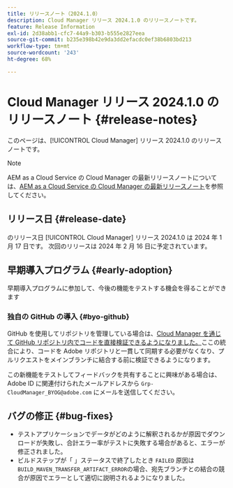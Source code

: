 ```yaml
---
title: リリースノート（2024.1.0）
description: Cloud Manager リリース 2024.1.0 のリリースノートです。
feature: Release Information
exl-id: 2d38abb1-cfc7-44a9-b303-b555e2827eea
source-git-commit: b235e398b42e9da3dd2efacdc0ef38b6803bd213
workflow-type: tm+mt
source-wordcount: '243'
ht-degree: 68%

---
```



# Cloud Manager リリース 2024.1.0 のリリースノート {#release-notes}

このページは、[!UICONTROL Cloud Manager] リリース 2024.1.0 のリリースノートです。

>[!NOTE]
>
>AEM as a Cloud Service の Cloud Manager の最新リリースノートについては、[AEM as a Cloud Service の Cloud Manager の最新リリースノート](https://experienceleague.adobe.com/docs/experience-manager-cloud-service/content/implementing/using-cloud-manager/release-notes-cloud-manager/release-notes-cm-current.html?lang=ja)を参照してください。

## リリース日 {#release-date}

のリリース日 [!UICONTROL Cloud Manager] リリース 2024.1.0 は 2024 年 1 月 17 日です。 次回のリリースは 2024 年 2 月 16 日に予定されています。

## 早期導入プログラム {#early-adoption}

早期導入プログラムに参加して、今後の機能をテストする機会を得ることができます

### 独自の GitHub の導入 {#byo-github}

GitHub を使用してリポジトリを管理している場合は、[Cloud Manager を通じて GitHub リポジトリ内でコードを直接検証できるようになりました。](/help/managing-code/byo-github.md)ここの統合により、コードを Adobe リポジトリと一貫して同期する必要がなくなり、プルリクエストをメインブランチに結合する前に検証できるようになります。

この新機能をテストしてフィードバックを共有することに興味がある場合は、Adobe ID に関連付けられたメールアドレスから `Grp-CloudManager_BYOG@adobe.com` にメールを送信してください。

## バグの修正 {#bug-fixes}

* テストアプリケーションでデータがどのように解釈されるかが原因でダウンロードが失敗し、合計エラー率がテストに失敗する場合があると、エラーが修正されました。
* ビルドステップが「 」ステータスで終了したとき `FAILED` 原因は `BUILD_MAVEN_TRANSFER_ARTIFACT_ERROR`の場合、宛先ブランチとの結合の競合が原因でエラーとして適切に説明されるようになりました。
